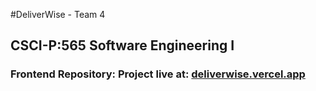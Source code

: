 #DeliverWise - Team 4
## CSCI-P:565 Software Engineering I

### Frontend Repository: Project live at: [deliverwise.vercel.app](https://deliverwise.vercel.app)
